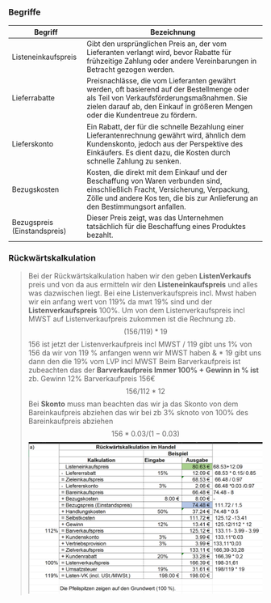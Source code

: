 ### Begriffe

| Begriff | Bezeichnung |
| ------- | ----------- |
|Listeneinkaufspreis|Gibt den ursprünglichen Preis an, der vom Lieferanten verlangt wird, bevor Rabatte für frühzeitige Zahlung oder andere Vereinbarungen in Betracht gezogen werden.|
|Lieferrabatte|Preisnachlässe, die vom Lieferanten gewährt werden, oft basierend auf der Bestellmenge oder als Teil von Verkaufsförderungsmaßnahmen. Sie zielen darauf ab, den Einkauf in größeren Mengen oder die Kundentreue zu fördern.|
|Lieferskonto|Ein Rabatt, der für die schnelle Bezahlung einer Lieferantenrechnung gewährt wird, ähnlich dem Kundenskonto, jedoch aus der Perspektive des Einkäufers. Es dient dazu, die Kosten durch schnelle Zahlung zu senken.|
|Bezugskosten|Kosten, die direkt mit dem Einkauf und der Beschaffung von Waren verbunden sind, einschließlich Fracht, Versicherung, Verpackung, Zölle und andere Kos    ten, die bis zur Anlieferung an den Bestimmungsort anfallen.|
|Bezugspreis (Einstandspreis)|Dieser Preis zeigt, was das Unternehmen tatsächlich für die Beschaffung eines Produktes bezahlt.|Handlungskosten|Kosten, die für die interne Bearbeitung, Lagerung und den Transport von Waren innerhalb eines Unternehmens anfallen. Sie umfassen Lagerhaltung, Verwaltung, Miete, Abschreibung, zinsen, Personalkosten und andere indirekte Kosten.|Selbstkosten|Bei den Selbstkosten handelt es sich um all die Kosten, die während der Herstellung, der Verwaltung und dem Vertrieb von Gütern oder Dienstleistungen anfallen.|Gewinnzuschlag|Der Zuschlag deckt nicht nur den Gewinn, sondern auch Risiken und Schwankungen ab.|Barverkaufspreis|Gibt den Preis an, den ein Kunde bei sofortiger Zahlung zahlt.|Kundenskonto|Ein Rabatt, der für die frühzeitige Zahlung einer Rechnung gewährt wird. Ziel ist es, den Geldfluss zu beschleunigen und die Kreditkosten zu senken. |Vertriebsprovision|Bei einer Provision erhalten Vertriebsmitarbeiter einen Prozentsatz jedes neuen Verkaufs, den sie tätigen. Dabei handelt es sich um eine zusätzliche Vergütung, die viele Unternehmen anbieten, um leistungsstarke Mitarbeiter zu belohnen und Anreize für Mitarbeiter zu schaffen, um ihre Verkaufszahlen zu steigern.|Kundenrabatt|Ein Preisnachlass, der einem Kunden gewährt wird, oft basierend auf der Menge der gekauften Ware oder als Anreiz für frühzeitige Zahlung, Treue oder im Rahmen von Promotion-Aktionen.|Listenverkaufspreis|Der Listenverkaufspreis ist der gewöhnliche Endpreis für den Endverbraucher.|Umsatzsteuer|Eine Steuer auf den Verkauf von Waren und Dienstleistungen, die vom Verkäufer erhoben und an das Finanzamt abgeführt wird. |

### Rückwärtskalkulation

> Bei der Rückwärtskalkulation haben wir den geben **ListenVerkaufs** preis und von da aus ermitteln wir den **Listeneinkaufspreis** und alles was dazwischen liegt. Bei eine Listenverkaufspreis incl. Mwst haben wir ein anfang wert von 119% da mwt 19% sind und der **Listenverkaufspreis** 100%. Um von dem Listenverkaufspreis incl MWST auf Listenverkaufpreis zukommen ist die Rechnung zb. $$ (156/119)*19$$ 156 ist jetzt der Listenverkaufpreis incl MWST / 119 gibt uns 1% von 156 da wir von 119 % anfangen wenn wir MWST haben &  * 19 gibt uns dann den die 19% vom LVP incl MWST Beim Barverkaufpreis ist zubeachten das der **Barverkaufpreis Immer 100% + Gewinn in % ist** zb.  Gewinn 12% Barverkaufpreis 156€ $$ 156/112 * 12$$ Bei **Skonto** muss man beachten das wir ja das Skonto von dem Bareinkaufpreis abziehen das wir bei zb 3% sknoto von 100% des Bareinkaufpreis abziehen $$ 156 * 0.03 / (1 - 0.03)$$
![Rückwärstkalkulation](<Screenshot 2024-03-18 111516.png>)